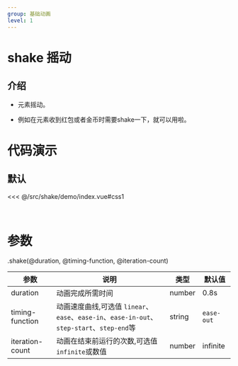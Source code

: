 ```yaml
---
group: 基础动画
level: 1
---
```


# shake 摇动

## 介绍
* 元素摇动。

* 例如在元素收到红包或者金币时需要shake一下，就可以用啦。

# 代码演示

## 默认

<<< @/src/shake/demo/index.vue#css1

<br />

# 参数
.shake(@duration, @timing-function, @iteration-count)

| 参数       | 说明                          | 类型               | 默认值     |
| ---------- | ----------------------------- | ------------------ | ---------- |
| duration       | 动画完成所需时间                 | number           | 0.8s  |
| timing-function       | 动画速度曲线,可选值 `linear`、`ease`、`ease-in`、`ease-in-out`、`step-start`、`step-end`等 | string | `ease-out`     |
| iteration-count | 动画在结束前运行的次数,可选值 `infinite`或数值     | number | infinite |

<br />
